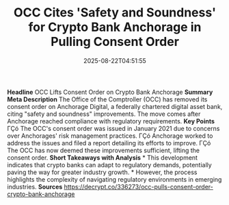 ﻿---
title: "OCC Cites 'Safety and Soundness' for Crypto Bank Anchorage in Pulling Consent Order"
date: "2025-08-22T04:51:55"
category: "Markets"
summary: ""
slug: "occ cites safety and soundness for crypto bank anchorage in "
source_urls:
  - "https://decrypt.co/336273/occ-pulls-consent-order-crypto-bank-anchorage"
seo:
  title: "OCC Cites 'Safety and Soundness' for Crypto Bank Anchorage in Pulling Consent Order | Hash n Hedge"
  description: ""
  keywords: ["news", "markets", "brief"]
---
**Headline** OCC Lifts Consent Order on Crypto Bank Anchorage  **Summary Meta Description** The Office of the Comptroller (OCC) has removed its consent order on Anchorage Digital, a federally chartered digital asset bank, citing "safety and soundness" improvements. The move comes after Anchorage reached compliance with regulatory requirements.  **Key Points**  ΓÇó The OCC's consent order was issued in January 2021 due to concerns over Anchorages' risk management practices. ΓÇó Anchorage worked to address the issues and filed a report detailing its efforts to improve. ΓÇó The OCC has now deemed these improvements sufficient, lifting the consent order.  **Short Takeaways with Analysis**  * This development indicates that crypto banks can adapt to regulatory demands, potentially paving the way for greater industry growth. * However, the process highlights the complexity of navigating regulatory environments in emerging industries.  **Sources** https://decrypt.co/336273/occ-pulls-consent-order-crypto-bank-anchorage 
